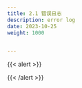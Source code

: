 ```yaml
---
title: 2.1 错误日志
description: error log
date: 2023-10-25
weight: 1000


---
```

{{< alert >}}

{{< /alert >}}


